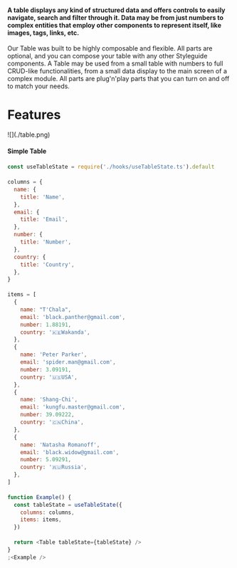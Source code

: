 #### A table displays any kind of structured data and offers controls to easily navigate, search and filter through it. Data may be from just numbers to complex entities that employ other components to represent itself, like images, tags, links, etc.

Our Table was built to be highly composable and flexible. All parts are optional, and you can compose your table with any other Styleguide components. A Table may be used from a small table with numbers to full CRUD-like functionalities, from a small data display to the main screen of a complex module. All parts are plug'n'play parts that you can turn on and off to match your needs.

# Features

<div className="center mw7 pv6">
  ![](./table.png)
</div>

#### Simple Table

```js
const useTableState = require('./hooks/useTableState.ts').default

columns = {
  name: {
    title: 'Name',
  },
  email: {
    title: 'Email',
  },
  number: {
    title: 'Number',
  },
  country: {
    title: 'Country',
  },
}

items = [
  {
    name: "T'Chala",
    email: 'black.panther@gmail.com',
    number: 1.88191,
    country: '🇰🇪Wakanda',
  },
  {
    name: 'Peter Parker',
    email: 'spider.man@gmail.com',
    number: 3.09191,
    country: '🇺🇸USA',
  },
  {
    name: 'Shang-Chi',
    email: 'kungfu.master@gmail.com',
    number: 39.09222,
    country: '🇨🇳China',
  },
  {
    name: 'Natasha Romanoff',
    email: 'black.widow@gmail.com',
    number: 5.09291,
    country: '🇷🇺Russia',
  },
]

function Example() {
  const tableState = useTableState({
    columns: columns,
    items: items,
  })

  return <Table tableState={tableState} />
}
;<Example />
```
